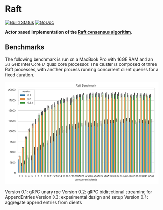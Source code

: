 # Raft

[![Build Status](https://travis-ci.com/bbengfort/raft.svg?branch=master)](https://travis-ci.com/bbengfort/raft)
[![GoDoc](https://godoc.org/github.com/bbengfort/raft?status.svg)](https://godoc.org/github.com/bbengfort/raft)

**Actor based implementation of the [Raft consensus algorithm](https://raft.github.io/)**.


## Benchmarks

The following benchmark is run on a MacBook Pro with 16GB RAM and an 3.1 GHz Intel Core i7 quad core processor. The cluster is composed of three Raft processes, with another process running concurrent client queries for a fixed duration.

![Benchmark](fixtures/benchmark.png)


Version 0.1: gRPC unary rpc
Version 0.2: gRPC bidirectional streaming for AppendEntries
Version 0.3: experimental design and setup
Version 0.4: aggregate append entries from clients
